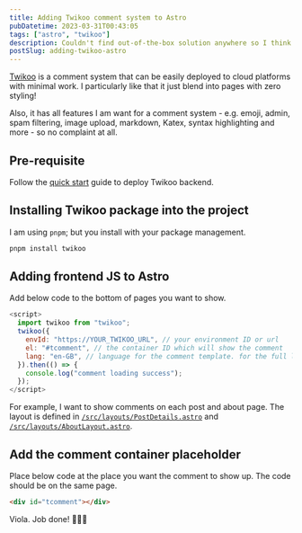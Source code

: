 ```yaml
---
title: Adding Twikoo comment system to Astro
pubDatetime: 2023-03-31T00:43:05
tags: ["astro", "twikoo"]
description: Couldn't find out-of-the-box solution anywhere so I think it might be good to just share what I did to add Twikoo to Astro
postSlug: adding-twikoo-astro
---
```


[Twikoo](https://github.com/imaegoo/twikoo) is a comment system that can be easily deployed to cloud platforms with minimal work. I particularly like that it just blend into pages with zero styling!

Also, it has all features I am want for a comment system - e.g. emoji, admin, spam filtering, image upload, markdown, Katex, syntax highlighting and more - so no complaint at all.

## Pre-requisite

Follow the [quick start](https://twikoo.js.org/quick-start.html) guide to deploy Twikoo backend.

## Installing Twikoo package into the project

I am using `pnpm`; but you install with your package management.

```bash
pnpm install twikoo
```

## Adding frontend JS to Astro

Add below code to the bottom of pages you want to show.

```js
<script>
  import twikoo from "twikoo";
  twikoo({
    envId: "https://YOUR_TWIKOO_URL", // your environment ID or url
    el: "#tcomment", // the container ID which will show the comment
    lang: "en-GB", // language for the comment template. for the full list, refer to https://github.com/imaegoo/twikoo/blob/main/src/client/utils/i18n/index.js
  }).then(() => {
    console.log("comment loading success");
  });
</script>
```

For example, I want to show comments on each post and about page. The layout is defined in [`/src/layouts/PostDetails.astro`](https://github.com/haobinliang/haobin.liang.london/blob/main/src/layouts/PostDetails.astro) and [`/src/layouts/AboutLayout.astro`](https://github.com/haobinliang/haobin.liang.london/blob/main/src/layouts/AboutLayout.astro).

## Add the comment container placeholder

Place below code at the place you want the comment to show up. The code should be on the same page.

```html
<div id="tcomment"></div>
```

Viola. Job done! 👏👏👏
